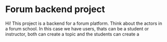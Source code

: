 # Forum backend project

Hi! This project is a backend for a forum platform. Think about the actors in a forum school.
In this case we have users, thats can be a student or instructor, both can create a topic and the students can create a 